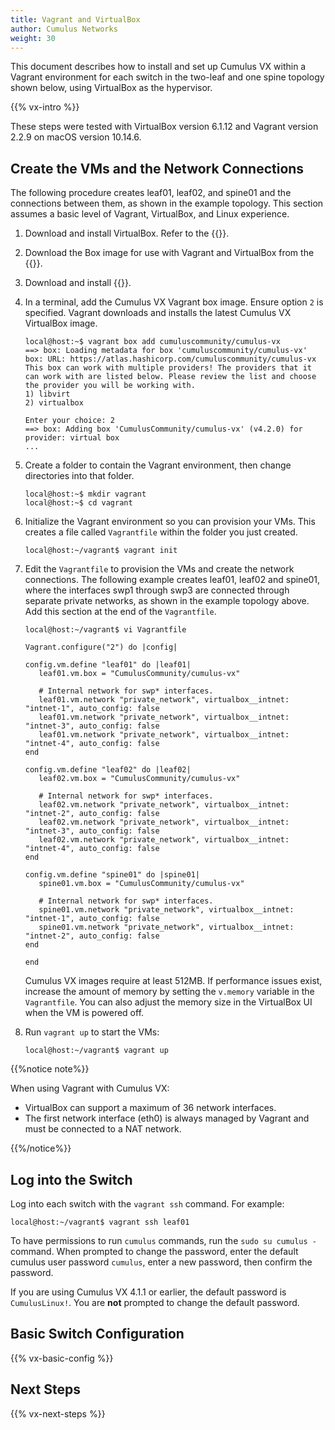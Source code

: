 ```yaml
---
title: Vagrant and VirtualBox
author: Cumulus Networks
weight: 30
---
```

This document describes how to install and set up Cumulus VX within a Vagrant environment for each switch in the two-leaf and one spine topology shown below, using VirtualBox as the hypervisor.

{{% vx-intro %}}

These steps were tested with VirtualBox version 6.1.12 and Vagrant version 2.2.9 on macOS version 10.14.6.

## Create the VMs and the Network Connections

The following procedure creates leaf01, leaf02, and spine01 and the connections between them, as shown in the example topology. This section assumes a basic level of Vagrant, VirtualBox, and Linux experience.

1. Download and install VirtualBox. Refer to the {{<exlink url="https://www.virtualbox.org/wiki/Downloads" text="VirtualBox documentation">}}.

2. Download the Box image for use with Vagrant and VirtualBox from the {{<exlink url="https://cumulusnetworks.com/products/cumulus-vx/download/" text="Cumulus Networks website">}}.

3. Download and install {{<exlink url="https://www.vagrantup.com/downloads.html" text="Vagrant">}}.

4. In a terminal, add the Cumulus VX Vagrant box image. Ensure option `2` is specified. Vagrant downloads and installs the latest Cumulus VX VirtualBox image.

   ```
   local@host:~$ vagrant box add cumuluscommunity/cumulus-vx
   ==> box: Loading metadata for box 'cumuluscommunity/cumulus-vx'
   box: URL: https://atlas.hashicorp.com/cumuluscommunity/cumulus-vx
   This box can work with multiple providers! The providers that it
   can work with are listed below. Please review the list and choose
   the provider you will be working with.
   1) libvirt
   2) virtualbox

   Enter your choice: 2
   ==> box: Adding box 'CumulusCommunity/cumulus-vx' (v4.2.0) for provider: virtual box
   ...
   ```

5. Create a folder to contain the Vagrant environment, then change directories into that folder.

   ```
   local@host:~$ mkdir vagrant
   local@host:~$ cd vagrant
   ```

6. Initialize the Vagrant environment so you can provision your VMs. This creates a file called `Vagrantfile` within the folder you just created.

   ```
   local@host:~/vagrant$ vagrant init
   ```

7. Edit the `Vagrantfile` to provision the VMs and create the network connections. The following example creates leaf01, leaf02 and spine01, where the interfaces swp1 through swp3 are connected through separate private networks, as shown in the example topology above. Add this section at the end of the `Vagrantfile`.

   ```
   local@host:~/vagrant$ vi Vagrantfile

   Vagrant.configure("2") do |config|

   config.vm.define "leaf01" do |leaf01|
      leaf01.vm.box = "CumulusCommunity/cumulus-vx"

      # Internal network for swp* interfaces.
      leaf01.vm.network "private_network", virtualbox__intnet: "intnet-1", auto_config: false
      leaf01.vm.network "private_network", virtualbox__intnet: "intnet-3", auto_config: false
      leaf01.vm.network "private_network", virtualbox__intnet: "intnet-4", auto_config: false
   end

   config.vm.define "leaf02" do |leaf02|
      leaf02.vm.box = "CumulusCommunity/cumulus-vx"

      # Internal network for swp* interfaces.
      leaf02.vm.network "private_network", virtualbox__intnet: "intnet-2", auto_config: false
      leaf02.vm.network "private_network", virtualbox__intnet: "intnet-3", auto_config: false
      leaf02.vm.network "private_network", virtualbox__intnet: "intnet-4", auto_config: false
   end

   config.vm.define "spine01" do |spine01|
      spine01.vm.box = "CumulusCommunity/cumulus-vx"

      # Internal network for swp* interfaces.
      spine01.vm.network "private_network", virtualbox__intnet: "intnet-1", auto_config: false
      spine01.vm.network "private_network", virtualbox__intnet: "intnet-2", auto_config: false
   end

   end
   ```

   Cumulus VX images require at least 512MB. If performance issues exist, increase the amount of memory by setting the `v.memory` variable in the `Vagrantfile`. You can also adjust the memory size in the VirtualBox UI when the VM is powered off.

9. Run `vagrant up` to start the VMs:

   ```
   local@host:~/vagrant$ vagrant up
   ```

{{%notice note%}}

When using Vagrant with Cumulus VX:

- VirtualBox can support a maximum of 36 network interfaces.
- The first network interface (eth0) is always managed by Vagrant and must be connected to a NAT network.

{{%/notice%}}

## Log into the Switch

Log into each switch with the `vagrant ssh` command. For example:

```
local@host:~/vagrant$ vagrant ssh leaf01
```

To have permissions to run `cumulus` commands, run the `sudo su cumulus -` command. When prompted to change the password, enter the default cumulus user password `cumulus`, enter a new password, then confirm the password.

If you are using Cumulus VX 4.1.1 or earlier, the default password is `CumulusLinux!`. You are **not** prompted to change the default password.

## Basic Switch Configuration

{{% vx-basic-config %}}

## Next Steps

{{% vx-next-steps %}}
